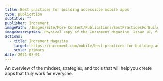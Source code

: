 ```yaml
---
title: Best practices for building accessible mobile apps
type: publication
subtitle: ""
publisher: Increment
imagePath: /Images/Site/More Content/Publications/BestPracticesForBuildingAccessibleMobileApps.webp
imageDescription: Physical copy of the Increment Magazine. Issue 18, from August 2021, titled: Mobile. The cover is a smartphone with a blank screen and several items (like an aeroplane, eye, hearts, music controls...), coming out from it.
actions:
  - title: Increment Magazine
    target: https://increment.com/mobile/best-practices-for-building-accessible-mobile-apps/
    style: primary
date: 2021-08-01
---
```


An overview of the mindset, strategies, and tools that will help you create apps that truly work for everyone.
